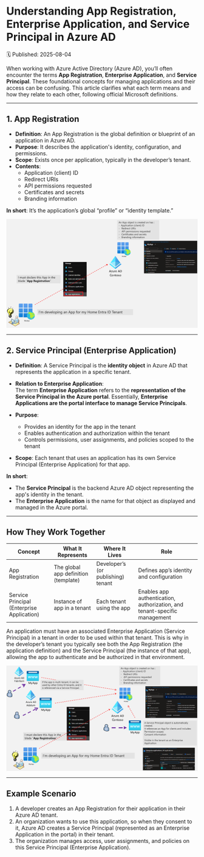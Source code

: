 # Understanding App Registration, Enterprise Application, and Service Principal in Azure AD
🗓️ Published: 2025-08-04  

When working with Azure Active Directory (Azure AD), you’ll often encounter the terms **App Registration**, **Enterprise Application**, and **Service Principal**. These foundational concepts for managing applications and their access can be confusing. This article clarifies what each term means and how they relate to each other, following official Microsoft definitions.

---

## 1. App Registration

- **Definition**: An App Registration is the global definition or blueprint of an application in Azure AD.
- **Purpose**: It describes the application's identity, configuration, and permissions.
- **Scope**: Exists once per application, typically in the developer’s tenant.
- **Contents**:
  - Application (client) ID
  - Redirect URIs
  - API permissions requested
  - Certificates and secrets
  - Branding information

**In short**: It’s the application’s global “profile” or “identity template.”

![](assets/Understanding%20App%20Registration,%20Enterprise%20Application,%20and%20Service%20Principal%20in%20Azure%20AD/2025-08-05-00-29-37.png)

---

## 2. Service Principal (Enterprise Application)

- **Definition**: A Service Principal is the **identity object** in Azure AD that represents the application in a specific tenant.
- **Relation to Enterprise Application**:  
  The term **Enterprise Application** refers to the **representation of the Service Principal in the Azure portal**. Essentially, **Enterprise Applications are the portal interface to manage Service Principals**.

- **Purpose**:
  - Provides an identity for the app in the tenant
  - Enables authentication and authorization within the tenant
  - Controls permissions, user assignments, and policies scoped to the tenant

- **Scope**: Each tenant that uses an application has its own Service Principal (Enterprise Application) for that app.

**In short**:  
- The **Service Principal** is the backend Azure AD object representing the app's identity in the tenant.  
- The **Enterprise Application** is the name for that object as displayed and managed in the Azure portal.

---

## How They Work Together

| Concept             | What It Represents                     | Where It Lives                  | Role                                      |
|---------------------|---------------------------------------|--------------------------------|-------------------------------------------|
| App Registration    | The global app definition (template)  | Developer’s (or publishing) tenant | Defines app’s identity and configuration  |
| Service Principal (Enterprise Application) | Instance of app in a tenant           | Each tenant using the app       | Enables app authentication, authorization, and tenant-specific management |

An application must have an associated Enterprise Application (Service Principal) in a tenant in order to be used within that tenant. This is why in the developer’s tenant you typically see both the App Registration (the application definition) and the Service Principal (the instance of that app), allowing the app to authenticate and be authorized in that environment.

![](assets/Understanding%20App%20Registration,%20Enterprise%20Application,%20and%20Service%20Principal%20in%20Azure%20AD/2025-08-05-00-37-38.png)

---

## Example Scenario

1. A developer creates an App Registration for their application in their Azure AD tenant.  
2. An organization wants to use this application, so when they consent to it, Azure AD creates a Service Principal (represented as an Enterprise Application in the portal) in their tenant.  
3. The organization manages access, user assignments, and policies on this Service Principal (Enterprise Application).

